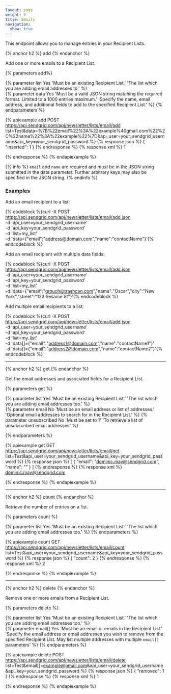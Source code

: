 ```yaml
---
layout: page
weight: 0
title: Emails
navigation:
  show: true
---
```


This endpoint allows you to manage entries in your Recipient Lists.

{% anchor h2 %}
add 
{% endanchor %}

Add one or more emails to a Recipient List.

{% parameters add%} 
  
  {% parameter list Yes 'Must be an existing Recipient List.' 'The list which you are adding email addresses to.' %}  
  {% parameter data Yes 'Must be a valid JSON string matching the required format. Limited to a 1000 entries maximum.' 'Specify the name, email address, and additional fields to add to the specified Recipient List.' %}
{% endparameters %}

{% apiexample add POST https://api.sendgrid.com/api/newsletter/lists/email/add list=Test&data=%7B%22email%22%3A%22example%40gmail.com%22%2C%22name%22%3A%22example%22%7D&api_user=your_sendgrid_username&api_key=your_sendgrid_password %}
  {% response json %}
{
  "inserted": 1
}
  {% endresponse %}
  {% response xml %}
<result>
   <inserted>1</inserted>
</result>

  {% endresponse %}
{% endapiexample %}

{% info %}
<code>email</code> and <code>name</code> are required and <em>must</em> be in the JSON string submitted in the data parameter. Further arbitrary keys may also be specified in the JSON string.
{% endinfo %}

### Examples

Add an email recipient to a list:

{% codeblock %}curl -X POST https://api.sendgrid.com/api/newsletter/lists/email/add.json \
     -d 'api_user=your_sendgrid_username' \
     -d 'api_key=your_sendgrid_password' \
     -d 'list=my_list' \
     -d 'data={"email":"address@domain.com","name":"contactName"}'{% endcodeblock %}

Add an email recipient with multiple data fields:

{% codeblock %}curl -X POST https://api.sendgrid.com/api/newsletter/lists/email/add.json \
     -d 'api_user=your_sendgrid_username' \
     -d 'api_key=your_sendgrid_password' \
     -d 'list=my_list' \
     -d 'data={"email":"grouch@trashcan.com","name":"Oscar","city":"New York","street":"123 Sesame St"}'{% endcodeblock %}

Add multiple email recipients to a list:

{% codeblock %}curl -X POST https://api.sendgrid.com/api/newsletter/lists/email/add.json \
     -d 'api_user=your_sendgrid_username' \
     -d 'api_key=your_sendgrid_password' \
     -d 'list=my_list' \
     -d 'data[]={"email":"address1@domain.com","name":"contactName1"}' \
     -d 'data[]={"email":"address2@domain.com","name":"contactName2"}'{% endcodeblock %}

* * * * *

{% anchor h2 %}
get 
{% endanchor %}

Get the email addresses and associated fields for a Recipient List.

{% parameters get %} 
  
  {% parameter list Yes 'Must be an existing Recipient List.' 'The list which you are adding email addresses too.' %}  
  {% parameter email No 'Must be an email address or list of addresses.' 'Optional email addresses to search for in the Recipient List.' %}
  {% parameter unsubscribed No 'Must be set to 1' 'To retrieve a list of unsubscribed email addresses' %}

{% endparameters %}

{% apiexample get GET https://api.sendgrid.com/api/newsletter/lists/email/get list=Test&api_user=your_sendgrid_username&api_key=your_sendgrid_password %}
  {% response json %}
[
  {
    "email": "dominic.may@sendgrid.com",
    "name": ""
  }
]
  {% endresponse %}
  {% response xml %}
<emails>
   <email>
      <email>dominic.may@sendgrid.com</email>
      <name> </name>
   </email>
</emails>

  {% endresponse %}
{% endapiexample %}

* * * * *

{% anchor h2 %}
count 
{% endanchor %}

Retrieve the number of entries on a list.

{% parameters count %} 
  
  {% parameter list Yes 'Must be an existing Recipient List.' 'The list which you are adding email addresses too.' %}
{% endparameters %}

{% apiexample count GET https://api.sendgrid.com/api/newsletter/lists/email/count list=Test&api_user=your_sendgrid_username&api_key=your_sendgrid_password %}
  {% response json %}
{
  "count": 2
}
  {% endresponse %}
  {% response xml %}
<result>
   <count>2</count>
</result>

  {% endresponse %}
{% endapiexample %}

* * * * *

{% anchor h2 %}
delete 
{% endanchor %}

Remove one or more emails from a Recipient List.

{% parameters delete %} 
  
  {% parameter list Yes 'Must be an existing Recipient List.' 'The list which you are adding email addresses too.' %}  
  {% parameter email[] Yes 'Must be an email or emails in the Recipient List.' 'Specify the email address or email addresses you wish to remove from the specified Recipient List. May list multiple addresses with multiple <code>email[]</code> parameters' %}
{% endparameters %}

{% apiexample delete POST https://api.sendgrid.com/api/newsletter/lists/email/delete list=Test&email[]=example@gmail.com&api_user=your_sendgrid_username&api_key=your_sendgrid_password %}
  {% response json %}
{
  "removed": 1
}
  {% endresponse %}
  {% response xml %}
<result>
   <removed>1</removed>
</result>

  {% endresponse %}
{% endapiexample %}
